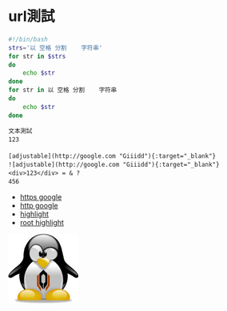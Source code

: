 # url測試
```sh
#!/bin/bash
strs='以 空格 分割    字符串'
for str in $strs
do
    echo $str
done
for str in 以 空格 分割    字符串
do
    echo $str
done
```

```txt
文本測試
123

[adjustable](http://google.com "Giiidd"){:target="_blank"}
![adjustable](http://google.com "Giiidd"){:target="_blank"}
<div>123</div> = & ?
456
```

* [https google](https://www.google.com)
* [http google](http://www.google.com)
* [highlight](home/highlight)
* [root highlight](/home/highlight)

![tux](assets/tux.jpg)
